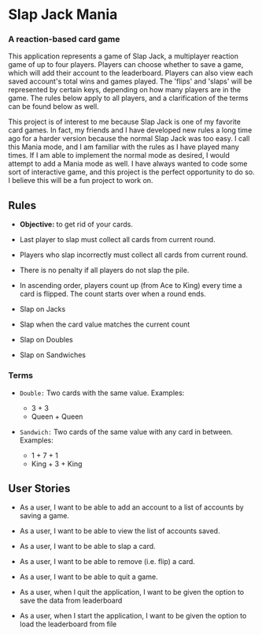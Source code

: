 # Slap Jack Mania

### A reaction-based card game


This application represents a game of Slap Jack, a multiplayer reaction game of 
up to four players. Players can choose whether to save a game, which will add
their account to the leaderboard. Players can also view each saved account's 
total wins and games played. The 'flips' and 'slaps' will be represented by certain keys, 
depending on how many players are in the game. The rules below apply to all players, 
and a clarification of the terms can be found below as well.

This project is of interest to me because Slap Jack is one of my favorite card 
games. In fact, my friends and I have developed new rules a long time ago for 
a harder version because the normal Slap Jack was too easy. I call this Mania mode, 
and I am familiar with the rules as I have played many times. If I am able to 
implement the normal mode as desired, I would attempt to add a Mania mode as well.
I have always wanted to code some sort of interactive game, and this project is the 
perfect opportunity to do so. I believe this will be a fun project to work on.

## Rules

- **Objective:** to get rid of your cards.
- Last player to slap must collect all cards from current round.
- Players who slap incorrectly must collect all cards from current round.
- There is no penalty if all players do not slap the pile.
- In ascending order, players count up (from Ace to King) every time a card is 
flipped. The count starts over when a round ends.


- Slap on Jacks
- Slap when the card value matches the current count
- Slap on Doubles
- Slap on Sandwiches


### Terms

- `Double:` Two cards with the same value. Examples:
    - 3 + 3
    - Queen + Queen


- `Sandwich:` Two cards of the same value with any card in between. Examples:
    - 1 + 7 + 1
    - King + 3 + King

 

## User Stories
- As a user, I want to be able to add an account to a list of 
accounts by saving a game.
- As a user, I want to be able to view the list of accounts saved.
- As a user, I want to be able to slap a card.
- As a user, I want to be able to remove (i.e. flip) a card.
- As a user, I want to be able to quit a game.

- As a user, when I quit the application, I want to be given the option to save the data from leaderboard
- As a user, when I start the application, I want to be given the option to load the leaderboard from file